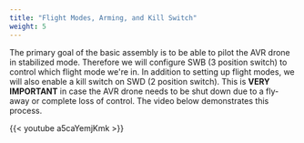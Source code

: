 ```yaml
---
title: "Flight Modes, Arming, and Kill Switch"
weight: 5
---
```


The primary goal of the basic assembly is to be able to pilot the AVR drone in stabilized mode.
Therefore we will configure SWB (3 position switch) to control which flight
mode we're in. In addition to setting up flight modes, we will also enable a kill
switch on SWD (2 position switch). This is **VERY IMPORTANT** in case the
AVR drone needs to be shut down due to a fly-away or complete loss of control.
The video below demonstrates this process.

{{< youtube a5caYemjKmk >}}
